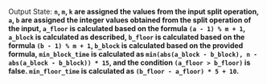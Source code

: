 Output State: **`n`, `m`, `k` are assigned the values from the input split operation, `a`, `b` are assigned the integer values obtained from the split operation of the input, `a_floor` is calculated based on the formula `(a - 1) % m + 1`, `a_block` is calculated as described, `b_floor` is calculated based on the formula `(b - 1) % m + 1`, `b_block` is calculated based on the provided formula, `min_block_time` is calculated as `min(abs(a_block - b_block), n - abs(a_block - b_block)) * 15`, and the condition `(a_floor > b_floor)` is false. `min_floor_time` is calculated as `(b_floor - a_floor) * 5 + 10`.**